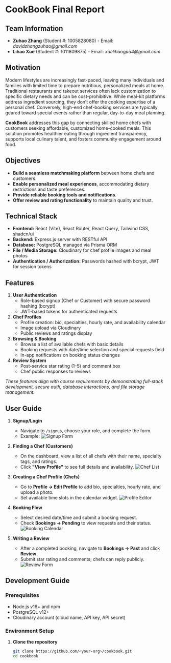 # CookBook Final Report

## Team Information
- **Zuhao Zhang** (Student #: 1005828080) - Email: _davidzhangzuhao@gmail.com_
- **Lihao Xue** (Student #: 1011809875) - Email: _xuelihaogpa4@gmail.com_

## Motivation
Modern lifestyles are increasingly fast-paced, leaving many individuals and families with limited time to prepare nutritious, personalized meals at home. Traditional restaurants and takeout services often lack customization to specific dietary needs and can be cost-prohibitive. While meal-kit platforms address ingredient sourcing, they don’t offer the cooking expertise of a personal chef. Conversely, high-end chef-booking services are typically geared toward special events rather than regular, day-to-day meal planning.

**CookBook** addresses this gap by connecting skilled home chefs with customers seeking affordable, customized home-cooked meals. This solution promotes healthier eating through ingredient transparency, supports local culinary talent, and fosters community engagement around food.

## Objectives
- **Build a seamless matchmaking platform** between home chefs and customers.
- **Enable personalized meal experiences**, accommodating dietary restrictions and taste preferences.
- **Provide reliable booking tools and notifications**.
- **Offer review and rating functionality** to maintain quality and trust.

## Technical Stack
- **Frontend:** React (Vite), React Router, React Query, Tailwind CSS, shadcn/ui
- **Backend:** Express.js server with RESTful API
- **Database:** PostgreSQL managed via Prisma ORM
- **File / Media Storage:** Cloudinary for chef profile images and meal photos
- **Authentication / Authorization:** Passwords hashed with bcrypt, JWT for session tokens

## Features
1. **User Authentication**
   - Role-based signup (Chef or Customer) with secure password hashing (bcrypt)
   - JWT-based tokens for authenticated requests
2. **Chef Profiles**
   - Profile creation: bio, specialties, hourly rate, and availability calendar
   - Image upload via Cloudinary
   - Public reviews and ratings display
3. **Browsing & Booking**
   - Browse a list of available chefs with basic details
   - Booking requests with date/time selection and special requests field
   - In-app notifications on booking status changes
4. **Review System**
   - Post-service star rating (1–5) and comment box
   - Chef public responses to reviews

*These features align with course requirements by demonstrating full-stack development, secure auth, database interactions, and file storage management.*

## User Guide
1. **Signup/Login**
   - Navigate to `/signup`, choose your role, and complete the form.
   - Example:
     ![Signup Form](screenshots/signup.png)

2. **Finding a Chef (Customers)**
   - On the dashboard, view a list of all chefs with their name, specialty tags, and ratings.
   - Click **"View Profile"** to see full details and availability.
   ![Chef List](screenshots/chef-list.png)

3. **Creating a Chef Profile (Chefs)**
   - Go to **Profile → Edit Profile** to add bio, specialties, hourly rate, and upload a photo.
   - Set available time slots in the calendar widget.
   ![Profile Editor](screenshots/profile-editor.png)

4. **Booking Flow**
   - Select desired date/time and submit a booking request.
   - Check **Bookings → Pending** to view requests and their status.
   ![Booking Calendar](screenshots/booking-calendar.png)

5. **Writing a Review**
   - After a completed booking, navigate to **Bookings → Past** and click **Review**.
   - Submit star rating and comments; chefs can reply publicly.
   ![Review Form](screenshots/review-form.png)

## Development Guide

### Prerequisites
- Node.js v16+ and npm
- PostgreSQL v12+
- Cloudinary account (cloud name, API key, API secret)

### Environment Setup
1. **Clone the repository**
   ```bash
   git clone https://github.com/<your-org>/cookbook.git
   cd cookbook
